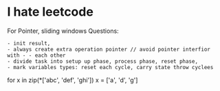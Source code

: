 # I hate leetcode

For Pointer, sliding windows Questions:

    - init result,
    - always create extra operation pointer // avoid pointer interfior with - - each other
    - divide task into setup up phase, process phase, reset phase,
    - mark variables types: reset each cycle, carry state throw cyclees



for x in zip(*['abc', 'def', 'ghi'])
    x = ['a', 'd', 'g']